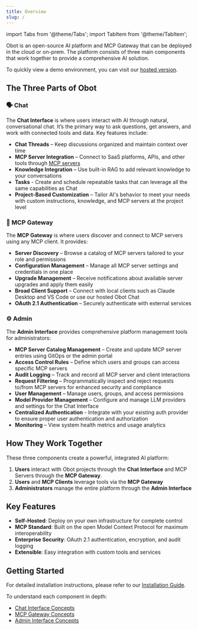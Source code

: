 ```yaml
---
title: Overview
slug: /
---
```

import Tabs from '@theme/Tabs';
import TabItem from '@theme/TabItem';

Obot is an open-source AI platform and MCP Gateway that can be deployed in the cloud or on-prem. The platform consists of three main components that work together to provide a comprehensive AI solution.

To quickly view a demo environment, you can visit our [hosted version](https://chat.obot.ai).

## The Three Parts of Obot

### 🗣️ Chat
The **Chat Interface** is where users interact with AI through natural, conversational chat. It’s the primary way to ask questions, get answers, and work with connected tools and data. Key features include:

- **Chat Threads** – Keep discussions organized and maintain context over time
- **MCP Server Integration** – Connect to SaaS platforms, APIs, and other tools through [MCP servers](https://modelcontextprotocol.io)
- **Knowledge Integration** – Use built-in RAG to add relevant knowledge to your conversations
- **Tasks** - Create and schedule repeatable tasks that can leverage all the same capabilities as Chat
- **Project-Based Customization** – Tailor AI's behavior to meet your needs with custom instructions, knowledge, and MCP servers at the project level

### 🔌 MCP Gateway
The **MCP Gateway** is where users discover and connect to MCP servers using any MCP client. It provides:

- **Server Discovery** – Browse a catalog of MCP servers tailored to your role and permissions
- **Configuration Management** – Manage all MCP server settings and credentials in one place
- **Upgrade Management** – Receive notifications about available server upgrades and apply them easily
- **Broad Client Support** – Connect with local clients such as Claude Desktop and VS Code or use our hosted Obot Chat
- **OAuth 2.1 Authentication** – Securely authenticate with external services


### ⚙️ Admin
The **Admin Interface** provides comprehensive platform management tools for administrators:

- **MCP Server Catalog Management** – Create and update MCP server entries using GitOps or the admin portal
- **Access Control Rules** – Define which users and groups can access specific MCP servers
- **Audit Logging** – Track and record all MCP server and client interactions
- **Request Filtering** – Programmatically inspect and reject requests to/from MCP servers for enhanced security and compliance
- **User Management** – Manage users, groups, and access permissions
- **Model Provider Management** – Configure and manage LLM providers and settings for the Chat Interface
- **Centralized Authentication** - Integrate with your existing auth provider to ensure proper user authentication and authorization
- **Monitoring** – View system health metrics and usage analytics


## How They Work Together

These three components create a powerful, integrated AI platform:

1. **Users** interact with Obot projects through the **Chat Interface** and MCP Servers through the **MCP Gateway**.
2. **Users** and **MCP Clients** leverage tools via the **MCP Gateway**
3. **Administrators** manage the entire platform through the **Admin Interface**

## Key Features

- **Self-Hosted**: Deploy on your own infrastructure for complete control
- **MCP Standard**: Built on the open Model Context Protocol for maximum interoperability
- **Enterprise Security**: OAuth 2.1 authentication, encryption, and audit logging
- **Extensible**: Easy integration with custom tools and services

## Getting Started

For detailed installation instructions, please refer to our [Installation Guide](/installation/general).

To understand each component in depth:
- [Chat Interface Concepts](/concepts/chat/overview)
- [MCP Gateway Concepts](/concepts/mcp-gateway/overview)
- [Admin Interface Concepts](/concepts/admin/overview)
